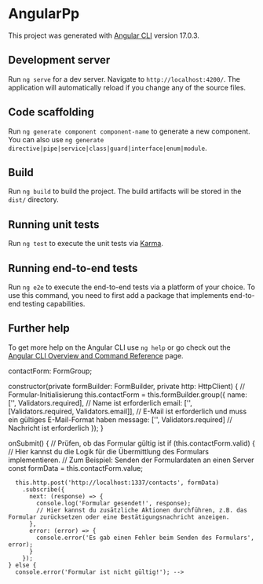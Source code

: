 # AngularPp

This project was generated with [Angular CLI](https://github.com/angular/angular-cli) version 17.0.3.

## Development server

Run `ng serve` for a dev server. Navigate to `http://localhost:4200/`. The application will automatically reload if you change any of the source files.

## Code scaffolding

Run `ng generate component component-name` to generate a new component. You can also use `ng generate directive|pipe|service|class|guard|interface|enum|module`.

## Build

Run `ng build` to build the project. The build artifacts will be stored in the `dist/` directory.

## Running unit tests

Run `ng test` to execute the unit tests via [Karma](https://karma-runner.github.io).

## Running end-to-end tests

Run `ng e2e` to execute the end-to-end tests via a platform of your choice. To use this command, you need to first add a package that implements end-to-end testing capabilities.

## Further help

To get more help on the Angular CLI use `ng help` or go check out the [Angular CLI Overview and Command Reference](https://angular.io/cli) page.




contactForm: FormGroup;
  
  constructor(private formBuilder: FormBuilder, private http: HttpClient) {
    // Formular-Initialisierung
    this.contactForm = this.formBuilder.group({
      name: ['', Validators.required], // Name ist erforderlich
      email: ['', [Validators.required, Validators.email]], // E-Mail ist erforderlich und muss ein gültiges E-Mail-Format haben
      message: ['', Validators.required] // Nachricht ist erforderlich
    });
  }

  onSubmit() {
    // Prüfen, ob das Formular gültig ist
    if (this.contactForm.valid) {
      // Hier kannst du die Logik für die Übermittlung des Formulars implementieren.
      // Zum Beispiel: Senden der Formulardaten an einen Server
      const formData = this.contactForm.value;
      
      this.http.post('http://localhost:1337/contacts', formData)
        .subscribe({
          next: (response) => {
            console.log('Formular gesendet!', response);
            // Hier kannst du zusätzliche Aktionen durchführen, z.B. das Formular zurücksetzen oder eine Bestätigungsnachricht anzeigen.
          },
          error: (error) => {
            console.error('Es gab einen Fehler beim Senden des Formulars', error);
          }
        });
    } else {
      console.error('Formular ist nicht gültig!'); -->